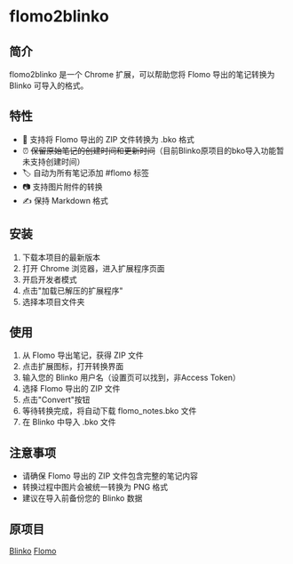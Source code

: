 # flomo2blinko

## 简介

flomo2blinko 是一个 Chrome 扩展，可以帮助您将 Flomo 导出的笔记转换为 Blinko 可导入的格式。

## 特性

- 🔄 支持将 Flomo 导出的 ZIP 文件转换为 .bko 格式
- ⏰ ~~保留原始笔记的创建时间和更新时间~~（目前Blinko原项目的bko导入功能暂未支持创建时间）
- 🏷️ 自动为所有笔记添加 #flomo 标签
- 📷 支持图片附件的转换
- ✍️ 保持 Markdown 格式

## 安装

1. 下载本项目的最新版本
2. 打开 Chrome 浏览器，进入扩展程序页面
3. 开启开发者模式
4. 点击"加载已解压的扩展程序"
5. 选择本项目文件夹

## 使用

1. 从 Flomo 导出笔记，获得 ZIP 文件
2. 点击扩展图标，打开转换界面
3. 输入您的 Blinko 用户名（设置页可以找到，非Access Token）
4. 选择 Flomo 导出的 ZIP 文件
5. 点击"Convert"按钮
6. 等待转换完成，将自动下载 flomo_notes.bko 文件
7. 在 Blinko 中导入 .bko 文件

## 注意事项

- 请确保 Flomo 导出的 ZIP 文件包含完整的笔记内容
- 转换过程中图片会被统一转换为 PNG 格式
- 建议在导入前备份您的 Blinko 数据

## 原项目

[Blinko](https://github.com/blinko-space/blinko)
[Flomo](https://flomoapp.com)